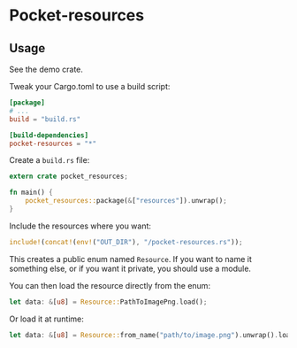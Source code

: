 # Pocket-resources

## Usage

See the demo crate.

Tweak your Cargo.toml to use a build script:

```toml
[package]
# ...
build = "build.rs"

[build-dependencies]
pocket-resources = "*"
```

Create a `build.rs` file:

```rust
extern crate pocket_resources;

fn main() {
    pocket_resources::package(&["resources"]).unwrap();
}
```

Include the resources where you want:

```rust
include!(concat!(env!("OUT_DIR"), "/pocket-resources.rs"));
```

This creates a public enum named `Resource`. If you want to name it something else, or if you want it private, you should use a module.

You can then load the resource directly from the enum:

```rust
let data: &[u8] = Resource::PathToImagePng.load();
```

Or load it at runtime:

```rust
let data: &[u8] = Resource::from_name("path/to/image.png").unwrap().load();
```
